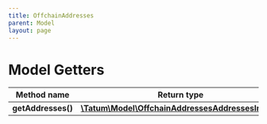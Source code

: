 ```yaml
---
title: OffchainAddresses
parent: Model
layout: page
---
```


# Model Getters

Method name | Return type | Description | Notes
------------ | ------------- | ------------- | -------------
**getAddresses()** | [**\Tatum\Model\OffchainAddressesAddressesInner[]**](../OffchainAddressesAddressesInner) |  |

